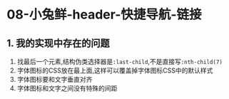 # 08-小兔鲜-header-快捷导航-链接

## 1. 我的实现中存在的问题

1. 找最后一个元素,结构伪类选择器是`:last-child`,不是直接写`:nth-child(7)`
2. 字体图标的CSS放在最上面,这样可以覆盖掉字体图标CSS中的默认样式
3. 字体图标要和文字垂直对齐
4. 字体图标和文字之间没有特殊的间距